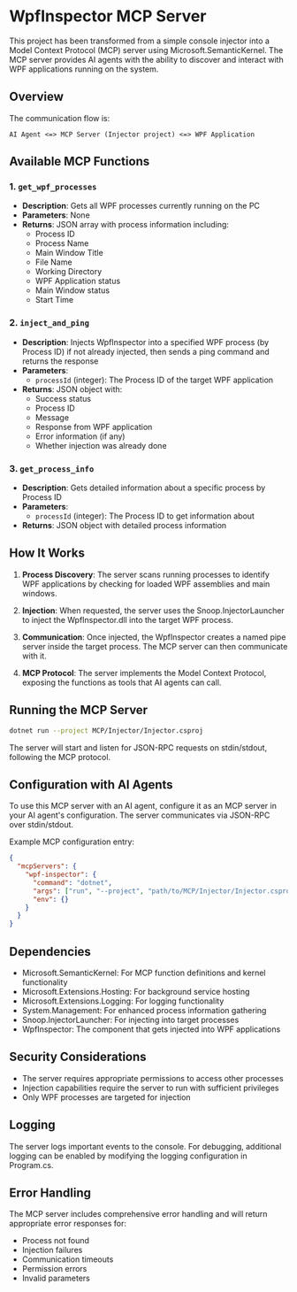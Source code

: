 # WpfInspector MCP Server

This project has been transformed from a simple console injector into a Model Context Protocol (MCP) server using Microsoft.SemanticKernel. The MCP server provides AI agents with the ability to discover and interact with WPF applications running on the system.

## Overview

The communication flow is:
```
AI Agent <=> MCP Server (Injector project) <=> WPF Application
```

## Available MCP Functions

### 1. `get_wpf_processes`
- **Description**: Gets all WPF processes currently running on the PC
- **Parameters**: None
- **Returns**: JSON array with process information including:
  - Process ID
  - Process Name
  - Main Window Title
  - File Name
  - Working Directory
  - WPF Application status
  - Main Window status
  - Start Time

### 2. `inject_and_ping`
- **Description**: Injects WpfInspector into a specified WPF process (by Process ID) if not already injected, then sends a ping command and returns the response
- **Parameters**: 
  - `processId` (integer): The Process ID of the target WPF application
- **Returns**: JSON object with:
  - Success status
  - Process ID
  - Message
  - Response from WPF application
  - Error information (if any)
  - Whether injection was already done

### 3. `get_process_info`
- **Description**: Gets detailed information about a specific process by Process ID
- **Parameters**:
  - `processId` (integer): The Process ID to get information about
- **Returns**: JSON object with detailed process information

## How It Works

1. **Process Discovery**: The server scans running processes to identify WPF applications by checking for loaded WPF assemblies and main windows.

2. **Injection**: When requested, the server uses the Snoop.InjectorLauncher to inject the WpfInspector.dll into the target WPF process.

3. **Communication**: Once injected, the WpfInspector creates a named pipe server inside the target process. The MCP server can then communicate with it.

4. **MCP Protocol**: The server implements the Model Context Protocol, exposing the functions as tools that AI agents can call.

## Running the MCP Server

```bash
dotnet run --project MCP/Injector/Injector.csproj
```

The server will start and listen for JSON-RPC requests on stdin/stdout, following the MCP protocol.

## Configuration with AI Agents

To use this MCP server with an AI agent, configure it as an MCP server in your AI agent's configuration. The server communicates via JSON-RPC over stdin/stdout.

Example MCP configuration entry:
```json
{
  "mcpServers": {
    "wpf-inspector": {
      "command": "dotnet",
      "args": ["run", "--project", "path/to/MCP/Injector/Injector.csproj"],
      "env": {}
    }
  }
}
```

## Dependencies

- Microsoft.SemanticKernel: For MCP function definitions and kernel functionality
- Microsoft.Extensions.Hosting: For background service hosting
- Microsoft.Extensions.Logging: For logging functionality
- System.Management: For enhanced process information gathering
- Snoop.InjectorLauncher: For injecting into target processes
- WpfInspector: The component that gets injected into WPF applications

## Security Considerations

- The server requires appropriate permissions to access other processes
- Injection capabilities require the server to run with sufficient privileges
- Only WPF processes are targeted for injection

## Logging

The server logs important events to the console. For debugging, additional logging can be enabled by modifying the logging configuration in Program.cs.

## Error Handling

The MCP server includes comprehensive error handling and will return appropriate error responses for:
- Process not found
- Injection failures
- Communication timeouts
- Permission errors
- Invalid parameters
